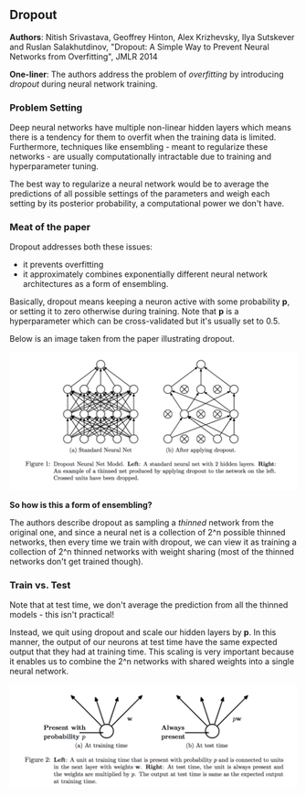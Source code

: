 ## Dropout

**Authors**: Nitish Srivastava, Geoffrey Hinton, Alex Krizhevsky, Ilya Sutskever and Ruslan Salakhutdinov, "Dropout: A Simple Way to Prevent Neural Networks from Overfitting", JMLR 2014

**One-liner**: The authors address the problem of *overfitting* by introducing *dropout* during neural network training.

### Problem Setting

Deep neural networks have multiple non-linear hidden layers which means there is a tendency for them to overfit when the training data is limited. Furthermore, techniques like ensembling - meant to regularize these networks - are usually computationally intractable due to training and  hyperparameter tuning.

The best way to regularize a neural network would be to average the predictions of all possible settings of the parameters and weigh each setting by its posterior probability, a computational power we don't have.

### Meat of the paper

Dropout addresses both these issues:

- it prevents overfitting
- it approximately combines exponentially different neural network architectures as a form of ensembling.

Basically, dropout means keeping a neuron active with some probability **p**, or setting it to zero otherwise during training. Note that **p** is a hyperparameter which can be cross-validated but it's usually set to 0.5. 

Below is an image taken from the paper illustrating dropout.

<p align="center">
 <img src="/img/dropout/dropout_schema.png" alt="Drawing" width="550px">
</p>

**So how is this a form of ensembling?**

The authors describe dropout as sampling a *thinned* network from the original one, and since a neural net is a collection of 2^n possible thinned networks, then every time we train with dropout, we can view it as training a collection of 2^n thinned networks with weight sharing (most of the thinned networks don't get trained though).

### Train vs. Test

Note that at test time, we don't average the prediction from all the thinned models - this isn't practical!

Instead, we quit using dropout and scale our hidden layers by **p**. In this manner, the output of our neurons at test time have the same expected output that they had at training time. This scaling is very important because it enables us to combine the 2^n networks with shared weights into a single neural network.

<p align="center">
 <img src="/img/dropout/scaling.png" alt="Drawing" width="550px">
</p>

